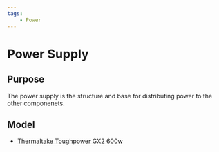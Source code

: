 ```yaml
---
tags:
    - Power
---
```


# Power Supply

## Purpose

The power supply is the structure and base for distributing power to the other componenets.

## Model

- [Thermaltake Toughpower GX2 600w](https://thermaltakeusa.com/products/toughpower-gx2-600w-ps-tpd-0600nnfagu-2)

